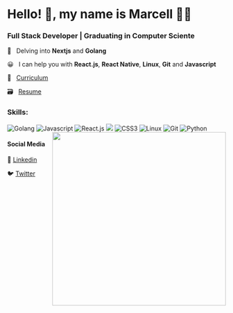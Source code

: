 # Hello! 👋, my name is Marcell 👨‍💻

### Full Stack Developer | Graduating in Computer Sciente

🌱 &nbsp; Delving into **Nextjs** and **Golang**

😀 &nbsp; I can help you with **React.js**, **React Native**, **Linux**, **Git** and **Javascript**

📄 &nbsp; [Curriculum](https://docs.google.com/document/d/13rl7Lk2xPsUChlTUM_ENRSfKLs6o7k3iqJjhEBn5MwQ/edit?usp=sharing)

🗃 &nbsp; [Resume](https://marcelldac.github.io/portfolio)

### Skills: 

<div>
  <img src='https://www.vectorlogo.zone/logos/golang/golang-icon.svg' alt="Golang"/>
  <img src='https://www.vectorlogo.zone/logos/javascript/javascript-icon.svg' alt="Javascript"/>
  <img src='https://www.vectorlogo.zone/logos/reactjs/reactjs-icon.svg' alt="React.js"/>
  <img src='https://www.vectorlogo.zone/logos/w3_html5/w3_html5-icon.svg alt="HTML5"'/>
  <img src='https://www.vectorlogo.zone/logos/w3_css/w3_css-icon.svg' alt="CSS3"/>
  <img src='https://www.vectorlogo.zone/logos/linux/linux-icon.svg' alt="Linux"/>
  <img src='https://www.vectorlogo.zone/logos/git-scm/git-scm-icon.svg' alt="Git"/>
  <img src='https://www.vectorlogo.zone/logos/python/python-icon.svg' alt="Python"/>
</div>

<img  width="400" align="right" src="https://i2.wp.com/allhtaccess.info/wp-content/uploads/2018/03/programming.gif?fit=1281%2C716&ssl=1" />

#### Social Media

👔 [Linkedin](https://www.linkedin.com/in/marcelldactes/)

🐦 [Twitter](https://twitter.com/a40845177)
